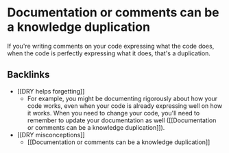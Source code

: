 # Documentation or comments can be a knowledge duplication
If you're writing comments on your code expressing what the code does, when the code is perfectly expressing what it does, that's a duplication.

## Backlinks
* [[DRY helps forgetting]]
	* For example, you might be documenting rigorously about how your code works, even when your code is already expressing well on how it works. When you need to change your code, you'll need to remember to update your documentation as well ([[Documentation or comments can be a knowledge duplication]]).
* [[DRY misconceptions]]
	* [[Documentation or comments can be a knowledge duplication]]

<!-- #evergreen -->

<!-- {BearID:6074510E-5AB9-4DCF-8E84-27566A92A734-91861-0000126D058EBA36} -->
